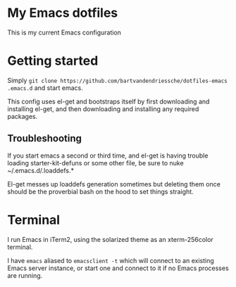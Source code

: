 My Emacs dotfiles
=================

This is my current Emacs configuration

# Getting started
Simply ```git clone
https://github.com/bartvandendriessche/dotfiles-emacs .emacs.d``` and
start emacs.

This config uses el-get and bootstraps itself by first
downloading and installing el-get, and then downloading and installing
any required packages.

## Troubleshooting
If you start emacs a second or third time, and el-get is having
trouble loading starter-kit-defuns or some other file, be sure to nuke
~/.emacs.d/.loaddefs.*

El-get messes up loaddefs generation sometimes but deleting them once
should be the proverbial bash on the hood to set things straight.

# Terminal
I run Emacs in iTerm2, using the solarized theme as an xterm-256color
terminal.

I have ```emacs``` aliased to ```emacsclient -t``` which will connect
to an existing Emacs server instance, or start one and connect to it
if no Emacs processes are running.
